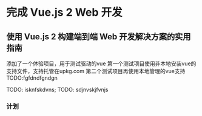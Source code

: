 # 完成 Vue.js 2 Web 开发

## 使用 Vue.js 2 构建端到端 Web 开发解决方案的实用指南

添加了一个体验项目，用于测试驱动的vue
第一个测试项目使用非本地安装vue的支持文件，支持托管在upkg.com
第二个测试项目再使用本地管理的vue支持
TODO:fgfdndfgndgn

TODO: isknfskdvns;
TODO: sdjnvskjfvnjs

### 计划
